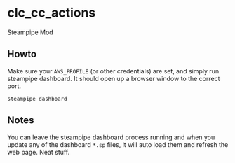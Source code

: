 # clc_cc_actions
Steampipe Mod

## Howto
Make sure your `AWS_PROFILE` (or other credentials) are set, and simply run steampipe dashboard.
It should open up a browser window to the correct port.

```
steampipe dashboard
```

## Notes
You can leave the steampipe dashboard process running and when you update any of the 
dashboard `*.sp` files, it will auto load them and refresh the web page.  Neat stuff.

